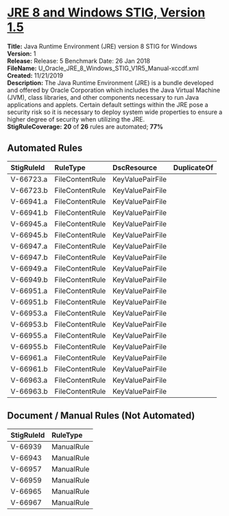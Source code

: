 # [JRE 8 and Windows STIG, Version 1.5](https://github.com/Microsoft/PowerStig/wiki/OracleJRE-8-1.5)

**Title:** Java Runtime Environment (JRE) version 8 STIG for Windows  
**Version:** 1  
**Release:** Release: 5 Benchmark Date: 26 Jan 2018  
**FileName:** U_Oracle_JRE_8_Windows_STIG_V1R5_Manual-xccdf.xml  
**Created:** 11/21/2019  
**Description:** The Java Runtime Environment (JRE) is a bundle developed and offered by Oracle Corporation which includes the Java Virtual Machine (JVM), class libraries, and other components necessary to run Java applications and applets.  Certain default settings within the JRE pose a security risk so it is necessary to deploy system wide properties to ensure a higher degree of security when utilizing the JRE.  
**StigRuleCoverage:** **20** of **26** rules are automated; **77%**  

## Automated Rules

| StigRuleId | RuleType | DscResource | DuplicateOf |
| :---- | :---- | :---- | :---- |
| V-66723.a | FileContentRule | KeyValuePairFile |  |
| V-66723.b | FileContentRule | KeyValuePairFile |  |
| V-66941.a | FileContentRule | KeyValuePairFile |  |
| V-66941.b | FileContentRule | KeyValuePairFile |  |
| V-66945.a | FileContentRule | KeyValuePairFile |  |
| V-66945.b | FileContentRule | KeyValuePairFile |  |
| V-66947.a | FileContentRule | KeyValuePairFile |  |
| V-66947.b | FileContentRule | KeyValuePairFile |  |
| V-66949.a | FileContentRule | KeyValuePairFile |  |
| V-66949.b | FileContentRule | KeyValuePairFile |  |
| V-66951.a | FileContentRule | KeyValuePairFile |  |
| V-66951.b | FileContentRule | KeyValuePairFile |  |
| V-66953.a | FileContentRule | KeyValuePairFile |  |
| V-66953.b | FileContentRule | KeyValuePairFile |  |
| V-66955.a | FileContentRule | KeyValuePairFile |  |
| V-66955.b | FileContentRule | KeyValuePairFile |  |
| V-66961.a | FileContentRule | KeyValuePairFile |  |
| V-66961.b | FileContentRule | KeyValuePairFile |  |
| V-66963.a | FileContentRule | KeyValuePairFile |  |
| V-66963.b | FileContentRule | KeyValuePairFile |  |

## Document / Manual Rules (Not Automated)

| StigRuleId | RuleType |
| :---- | :---- |
| V-66939 | ManualRule |
| V-66943 | ManualRule |
| V-66957 | ManualRule |
| V-66959 | ManualRule |
| V-66965 | ManualRule |
| V-66967 | ManualRule |
